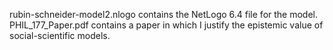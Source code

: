 rubin-schneider-model2.nlogo contains the NetLogo 6.4 file for the model. PHIL_177_Paper.pdf contains a paper in which I justify the epistemic value of social-scientific models.
